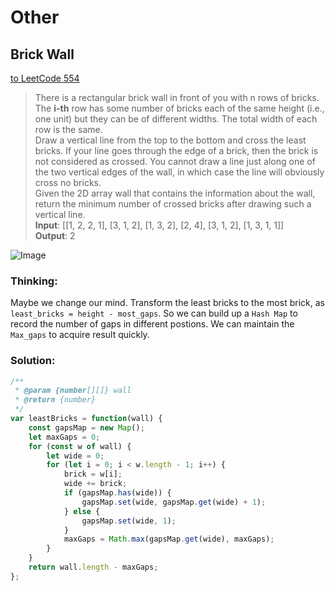 # Other

## Brick Wall
[to LeetCode 554][1]
> There is a rectangular brick wall in front of you with n rows of bricks. The **i-th** row has some number of bricks each of the same height (i.e., one unit) but they can be of different widths. The total width of each row is the same.  
Draw a vertical line from the top to the bottom and cross the least bricks. If your line goes through the edge of a brick, then the brick is not considered as crossed. You cannot draw a line just along one of the two vertical edges of the wall, in which case the line will obviously cross no bricks.  
Given the 2D array wall that contains the information about the wall, return the minimum number of crossed bricks after drawing such a vertical line.  
**Input**: \[\[1, 2, 2, 1\], \[3, 1, 2\], \[1, 3, 2\], \[2, 4\], \[3, 1, 2\], \[1, 3, 1, 1\]\]  
**Output**: 2  

![Image][2]

### Thinking: 
Maybe we change our mind. Transform the least bricks to the most brick, as `least_bricks = height - most_gaps`. So we can build up a `Hash Map` to record the number of gaps in different postions. We can maintain the `Max_gaps` to acquire result quickly.

### Solution: 
```js
/**
 * @param {number[][]} wall
 * @return {number}
 */
var leastBricks = function(wall) {
    const gapsMap = new Map();
    let maxGaps = 0;
    for (const w of wall) {
        let wide = 0;
        for (let i = 0; i < w.length - 1; i++) {
            brick = w[i];
            wide += brick;
            if (gapsMap.has(wide)) {
                gapsMap.set(wide, gapsMap.get(wide) + 1);
            } else {
                gapsMap.set(wide, 1);
            }
            maxGaps = Math.max(gapsMap.get(wide), maxGaps);
        }
    }
    return wall.length - maxGaps;
};
```

[1]: https://leetcode-cn.com/problems/brick-wall/
[2]: /assets/img/brickWall.png